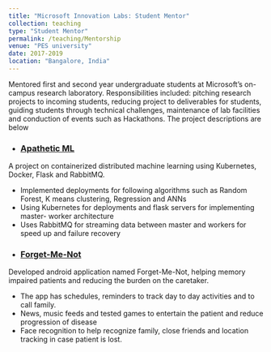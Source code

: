 ```yaml
---
title: "Microsoft Innovation Labs: Student Mentor"
collection: teaching
type: "Student Mentor"
permalink: /teaching/Mentorship
venue: "PES university"
date: 2017-2019
location: "Bangalore, India"
---
```

Mentored first and second year undergraduate students at Microsoft’s on-campus research laboratory. Responsibilities included: pitching research projects to incoming students, reducing project to deliverables for students, guiding students through technical challenges, maintenance of lab facilities and conduction of events such as Hackathons. The project descriptions are below

* <h3> <a href="https://github.com/DarkAEther/Apathetic-ML"> Apathetic ML </a> </h3>
A project on containerized distributed machine learning using Kubernetes, Docker, Flask and RabbitMQ.
  - Implemented deployments for following algorithms such as Random Forest, K means clustering, Regression and ANNs
  - Using Kubernetes for deployments and flask servers for implementing master- worker architecture
  - Uses RabbitMQ for streaming data between master and workers for speed up and failure recovery
 
* <h3> <a href="https://github.com/drholmie/Forget-Me-Not"> Forget-Me-Not </a> </h3>
Developed android application named Forget-Me-Not, helping memory impaired patients and reducing the burden on the caretaker.
  - The app has schedules, reminders to track day to day activities and to call family.
  - News, music feeds and tested games to entertain the patient and reduce progression of disease
  - Face recognition to help recognize family, close friends and location tracking in case patient is lost.
